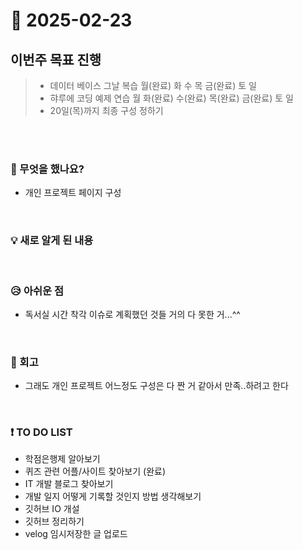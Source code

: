 # 📅 2025-02-23

## 이번주 목표 진행
>- 데이터 베이스 그날 복습 월(완료) 화 수 목 금(완료) 토 일 
>- 햐루에 코딩 예제 연습 월 화(완료) 수(완료) 목(완료) 금(완료) 토 일
>- 20일(목)까지 최종 구성 정하기

<br><br>

### 👀 무엇을 했나요?
- 개인 프로젝트 페이지 구성

<br>

### 💡 새로 알게 된 내용


<br>

### 😥 아쉬운 점
- 독서실 시간 착각 이슈로 계획했던 것들 거의 다 못한 거...^^

<br>

### 💬 회고
- 그래도 개인 프로젝트 어느정도 구성은 다 짠 거 같아서 만족..하려고 한다

<br>

### ❗ TO DO LIST
- 학점은행제 알아보기
- 퀴즈 관련 어플/사이트 찾아보기 (완료)
- IT 개발 블로그 찾아보기
- 개발 일지 어떻게 기록할 것인지 방법 생각해보기
- 깃허브 IO 개설
- 깃허브 정리하기
- velog 임시저장한 글 업로드
